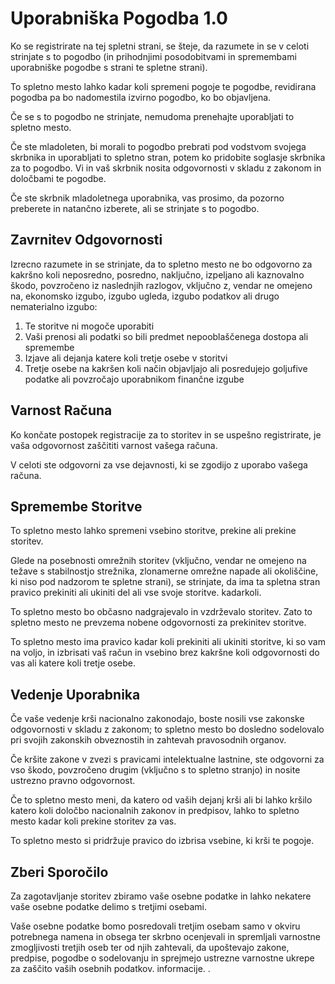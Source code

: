 # Uporabniška Pogodba 1.0

Ko se registrirate na tej spletni strani, se šteje, da razumete in se v celoti strinjate s to pogodbo (in prihodnjimi posodobitvami in spremembami uporabniške pogodbe s strani te spletne strani).

To spletno mesto lahko kadar koli spremeni pogoje te pogodbe, revidirana pogodba pa bo nadomestila izvirno pogodbo, ko bo objavljena.

Če se s to pogodbo ne strinjate, nemudoma prenehajte uporabljati to spletno mesto.

Če ste mladoleten, bi morali to pogodbo prebrati pod vodstvom svojega skrbnika in uporabljati to spletno stran, potem ko pridobite soglasje skrbnika za to pogodbo. Vi in vaš skrbnik nosita odgovornosti v skladu z zakonom in določbami te pogodbe.

Če ste skrbnik mladoletnega uporabnika, vas prosimo, da pozorno preberete in natančno izberete, ali se strinjate s to pogodbo.

## Zavrnitev Odgovornosti

Izrecno razumete in se strinjate, da to spletno mesto ne bo odgovorno za kakršno koli neposredno, posredno, naključno, izpeljano ali kaznovalno škodo, povzročeno iz naslednjih razlogov, vključno z, vendar ne omejeno na, ekonomsko izgubo, izgubo ugleda, izgubo podatkov ali drugo nematerialno izgubo:

1. Te storitve ni mogoče uporabiti
1. Vaši prenosi ali podatki so bili predmet nepooblaščenega dostopa ali spremembe
1. Izjave ali dejanja katere koli tretje osebe v storitvi
1. Tretje osebe na kakršen koli način objavljajo ali posredujejo goljufive podatke ali povzročajo uporabnikom finančne izgube

## Varnost Računa

Ko končate postopek registracije za to storitev in se uspešno registrirate, je vaša odgovornost zaščititi varnost vašega računa.

V celoti ste odgovorni za vse dejavnosti, ki se zgodijo z uporabo vašega računa.

## Spremembe Storitve

To spletno mesto lahko spremeni vsebino storitve, prekine ali prekine storitev.

Glede na posebnosti omrežnih storitev (vključno, vendar ne omejeno na težave s stabilnostjo strežnika, zlonamerne omrežne napade ali okoliščine, ki niso pod nadzorom te spletne strani), se strinjate, da ima ta spletna stran pravico prekiniti ali ukiniti del ali vse svoje storitve. kadarkoli.

To spletno mesto bo občasno nadgrajevalo in vzdrževalo storitev. Zato to spletno mesto ne prevzema nobene odgovornosti za prekinitev storitve.

To spletno mesto ima pravico kadar koli prekiniti ali ukiniti storitve, ki so vam na voljo, in izbrisati vaš račun in vsebino brez kakršne koli odgovornosti do vas ali katere koli tretje osebe.

## Vedenje Uporabnika

Če vaše vedenje krši nacionalno zakonodajo, boste nosili vse zakonske odgovornosti v skladu z zakonom; to spletno mesto bo dosledno sodelovalo pri svojih zakonskih obveznostih in zahtevah pravosodnih organov.

Če kršite zakone v zvezi s pravicami intelektualne lastnine, ste odgovorni za vso škodo, povzročeno drugim (vključno s to spletno stranjo) in nosite ustrezno pravno odgovornost.

Če to spletno mesto meni, da katero od vaših dejanj krši ali bi lahko kršilo katero koli določbo nacionalnih zakonov in predpisov, lahko to spletno mesto kadar koli prekine storitev za vas.

To spletno mesto si pridržuje pravico do izbrisa vsebine, ki krši te pogoje.

## Zberi Sporočilo

Za zagotavljanje storitev zbiramo vaše osebne podatke in lahko nekatere vaše osebne podatke delimo s tretjimi osebami.

Vaše osebne podatke bomo posredovali tretjim osebam samo v okviru potrebnega namena in obsega ter skrbno ocenjevali in spremljali varnostne zmogljivosti tretjih oseb ter od njih zahtevali, da upoštevajo zakone, predpise, pogodbe o sodelovanju in sprejmejo ustrezne varnostne ukrepe za zaščito vaših osebnih podatkov. informacije. .
